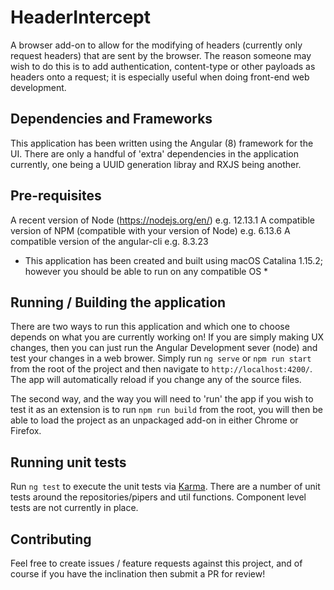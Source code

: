 # HeaderIntercept

A browser add-on to allow for the modifying of headers (currently only request headers) that are sent by the browser. The reason someone may wish to do this is to add authentication, content-type or other payloads as headers onto a request; it is especially useful when doing front-end web development.

## Dependencies and Frameworks

This application has been written using the Angular (8) framework for the UI. There are only a handful of 'extra' dependencies in the application currently, one being a UUID generation libray and RXJS being another.

## Pre-requisites

A recent version of Node (https://nodejs.org/en/) e.g. 12.13.1
A compatible version of NPM (compatible with your version of Node) e.g. 6.13.6
A compatible version of the angular-cli e.g. 8.3.23

* This application has been created and built using macOS Catalina 1.15.2; however you should be able to run on any compatible OS *

## Running / Building the application

There are two ways to run this application and which one to choose depends on what you are currently working on! If you are simply making UX changes, then you can just run the Angular Development sever (node) and test your changes in a web brower. Simply run `ng serve` or `npm run start` from the root of the project and then navigate to `http://localhost:4200/`. The app will automatically reload if you change any of the source files.

The second way, and the way you will need to 'run' the app if you wish to test it as an extension is to run `npm run build` from the root, you will then be able to load the project as an unpackaged add-on in either Chrome or Firefox.

## Running unit tests

Run `ng test` to execute the unit tests via [Karma](https://karma-runner.github.io). There are a number of unit tests around the repositories/pipers and util functions. Component level tests are not currently in place.

## Contributing

Feel free to create issues / feature requests against this project, and of course if you have the inclination then submit a PR for review!
